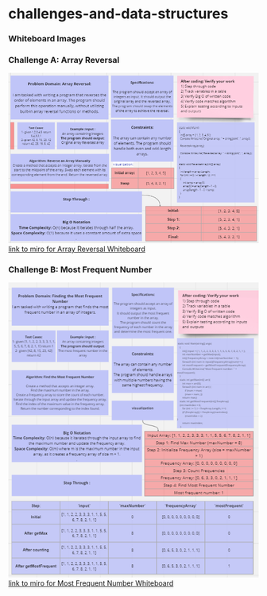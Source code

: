 # challenges-and-data-structures
### Whiteboard Images

### Challenge A: Array Reversal
![Array Reversal Whiteboard](./white-borde/a.png)
[link to miro for Array Reversal Whiteboard ](https://miro.com/app/board/uXjVK-uV6i0=/)

### Challenge B: Most Frequent Number
![Most Frequent Number Whiteboard ](./white-borde/b.png)
[link to miro for Most Frequent Number Whiteboard ](https://miro.com/app/board/uXjVK-_x9WA=/)
